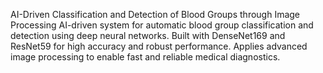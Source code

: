 AI-Driven Classification and Detection of Blood Groups through Image Processing
AI-driven system for automatic blood group classification and detection using deep neural networks. Built with DenseNet169 and ResNet59 for high accuracy and robust performance. Applies advanced image processing to enable fast and reliable medical diagnostics.
